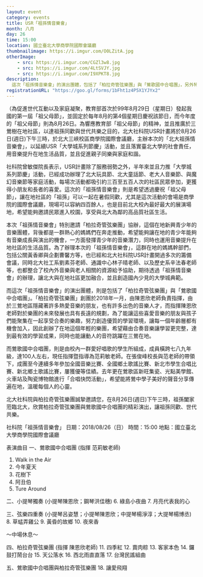 ```yaml
---
layout: event
category: events
title: USR「祖孫情音樂會」
month: 八月
day: 26
time: 15:00
location: 國立臺北大學商學院國際會議廳
thumbnailimage: https://i.imgur.com/O0LZitA.jpg
otherImage:
    - src: https://i.imgur.com/CGZl3w8.jpg
    - src: https://i.imgur.com/4LtSVJY.jpg
    - src: https://i.imgur.com/I9XPKT8.jpg
description:
  這次「祖孫情音樂會」的演出團體，包括了「柏拉奇管弦樂團」與「鶯歌國中合唱團」，另外特別邀請「柏拉奇管弦樂團」協辦。
registrationURL: "https://goo.gl/forms/1bFht1z4P5X1YJYx2"
---
```


（為促進世代互動以及家庭凝聚，教育部首次於99年8月29日（星期日）發起我國的第一屆「祖父母節」，並固定於每年8月的第4個星期日慶祝該節日，而今年度的「祖父母節」則為8月26日。為響應教育部「祖父母節」的精神，並且推廣於三鶯樹在地社區，以達祖孫同歡與世代共樂之目的，北大社科院USR計畫將於8月26日(週日)下午三時，於北大三峽校區商學院國際會議廳，主辦本次的「北大祖孫情音樂會」，以延續USR「大學城系列節慶」活動，並且落實臺北大學的社會責任，用音樂提升在地生活品質，並且促進親子同樂與家庭和諧。

社科院曾敏傑院長表示，USR計畫除了服務弱勢之外，半年來並且力推「大學城系列節慶」活動，已經成功辦理了北大玩具節、北大童話節、老大人音樂節、與魔幻音樂節等家庭活動，每場次活動都吸引約三百至五百人次的社區民眾參加，更獲得小朋友和長者的喜愛。這次的「祖孫情音樂會」則是希望透過慶祝「祖父母節」，讓在地社區的「祖孫」可以一起在暑假同歡，尤其是這次活動的會場是商學院的國際會議廳，現場可以容納四百餘人，也是目前北大校內最好最大的展演場地，希望能夠邀請民眾進入校園，享受與北大為鄰的高品質社區生活。

本次「祖孫情音樂會」特別邀請「柏拉奇管弦樂團」協辦，這個在地新興青少年的音樂團體，背後都是一群熱心的媽媽們在奔走推動，希望能夠讓在地的青少年能夠有音樂成長與演出的機會，一方面發揮青少年的音樂潛力，同時也運用音樂提升在地社區的生活品質。為了辦理本次的「祖孫情音樂會」，這群在地的媽媽幹部們，包括公關黃香卿與企劃曹馨方等，也已經和北大社科院USR計畫開過多次的籌備會議，同時北大社工系劉素芬老師、通識中心林子晴老師、以及歷史系辛法春老師等，也都整合了校內外音樂與老人相關的資源給予協助，期待透過「祖孫情音樂會」的辦理，讓北大與在地社區更加融合，並且創造國內少見的大學城典範。

而這次「祖孫情音樂會」的演出團體，則是包括了「柏拉奇管弦樂團」與「鶯歌國中合唱團」。「柏拉奇管弦樂團」創團於2018年一月，由陳恩欣老師負責指揮，由於三鶯地區隱藏著許多熱愛音樂的朋友，也有許多出色的音樂人才，而指揮陳恩欣老師對於樂團的未來發展也具有長遠的規劃，為了能讓這些喜愛音樂的朋友與孩子們能聚集在一起享受合奏的樂趣，努力創造優質的學習環境，讓每一個年齡層都有機會加入，因此創辦了在地這個年輕的樂團，希望藉由合奏音樂讓學習更完整，達到最有效的學習成果，同時也能讓動人的音符跳躍在三鶯在地。

而鶯歌國中合唱團，則是由校內一群愛好唱歌的學生所組成，成員橫跨七八九年級，達100人左右，現任指揮暨指導為范莉敏老師。在張俊峰校長與范老師的帶領下，成團至今連續多年參加全國音樂比賽、全國鄉土歌謠比賽、新北市學生合唱比賽、新北鄉土歌謠比賽，屢獲優等佳績。去年更在鶯歌區新旺集瓷、光點美學館、火車站及陶瓷博物館進行「合唱快閃活動」，希望能將鶯中學子美好的聲音分享傳遍在地，溫暖每個人的心靈。

北大社科院與柏拉奇管弦樂團誠摯邀請您，在8月26日(週日)下午三時，祖孫闔家蒞臨北大，欣賞柏拉奇管弦樂團與鶯歌國中合唱團的精彩演出，讓祖孫同歡、世代共樂。


社科院「祖孫情音樂會」
日期：2018/08/26（日）
時間：15:00
地點：國立臺北大學商學院國際會議廳

表演曲目
一、鶯歌國中合唱團 (指揮 范莉敏老師)
1. Walk in the Air
2. 今年夏天 
3. 花樹下 
4. 阿丑伯 
5. Ture Around 

二、小提琴獨奏 (小提琴陳恩欣；鋼琴洪佳穗)
6. 綠島小夜曲
7. 月亮代表我的心

三、弦樂四重奏 (小提琴呂姿慧；小提琴陳恩欣；中提琴楊淨淳；大提琴楊博丞)
8. 草蜢弄雞公
9. 黃昏的故鄉
10. 夜來香

～中場休息～

四、柏拉奇管弦樂團 (指揮 陳恩欣老師)
11. 四季紅
12. 賣肉粽
13. 客家本色
14. 鑼鼓打鬧台台
15. 天公落水
16. 西北雨直直落
17. 台灣民謠組曲

五、鶯歌國中合唱團與柏拉奇管弦樂團
18. 讓愛飛翔
